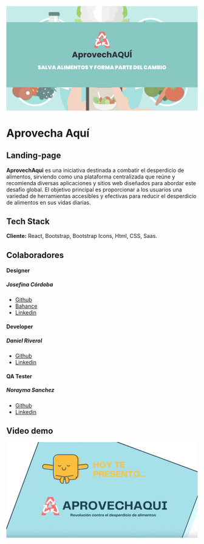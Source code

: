 
![Logo](https://github.com/DanielRiverol/aprovecha-aqui2/blob/20c469b152997eab5c8503ca0f5a78e2b859a8d7/public/img/Portada-AprovechaAqui.png)


# Aprovecha Aquí

## Landing-page 

**AprovechAqui** es una iniciativa destinada a combatir el desperdicio de alimentos, sirviendo como una plataforma centralizada que reúne y recomienda diversas aplicaciones y sitios web diseñados para abordar este desafío global. 
El objetivo principal es proporcionar a los usuarios una variedad de herramientas accesibles y efectivas para reducir el desperdicio de alimentos en sus vidas diarias.

## Tech Stack

**Cliente:** React, Bootstrap, Bootstrap Icons, Html, CSS, Saas.



## Colaboradores
#### Designer 
##### Josefina Córdoba
- [Github ](https://github.com/cjosefinam)
- [Bahance ](https://www.behance.net/cordobajosefinam)
- [Linkedin ](https://www.linkedin.com/in/cordobajosefinam/)

#### Developer
##### Daniel Riverol
- [Github](https://github.com/DanielRiverol)
- [Linkedin ](https://www.linkedin.com/in/danielriverol/)
#### QA Tester
##### Norayma Sanchez
- [Github](https://github.com/Norayma)
- [Linkedin](https://www.linkedin.com/in/norayma-sanchez-203282133/)

## Video demo 

[![Link Youtube](https://github.com/DanielRiverol/aprovecha-aqui2/blob/main/public/img/portada_video.png)](https://www.youtube.com/watch?v=rfs5GDIy0k0)
